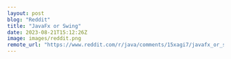 ```yaml
---
layout: post
blog: "Reddit"
title: "JavaFx or Swing"
date: 2023-08-21T15:12:26Z
image: images/reddit.png
remote_url: "https://www.reddit.com/r/java/comments/15xagi7/javafx_or_swing/"
---
```

